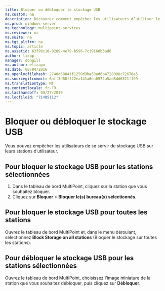 ```yaml
---
title: Bloquer ou débloquer le stockage USB
ms.custom: na
description: Découvrez comment empêcher les utilisateurs d’utiliser le stockage USB sur des stations MultiPoint
ms.prod: windows-server
ms.technology: multipoint-services
ms.reviewer: na
ms.suite: na
ms.tgt_pltfrm: na
ms.topic: article
ms.assetid: 63f99c10-0289-4e79-b596-7c19160b3ad0
author: lizap
manager: dongill
ms.author: elizapo
ms.date: 08/04/2016
ms.openlocfilehash: 2740d68841f1250d9ba50ad6b4728098c72678a5
ms.sourcegitcommit: 6aff3d88ff22ea141a6ea6572a5ad8dd6321f199
ms.translationtype: MT
ms.contentlocale: fr-FR
ms.lasthandoff: 09/27/2019
ms.locfileid: "71405112"
---
```

# <a name="block-or-unblock-usb-storage"></a>Bloquer ou débloquer le stockage USB
Vous pouvez empêcher les utilisateurs de se servir du stockage USB sur leurs stations d’utilisateur.  
  
## <a name="to-block-usb-storage-for-selected-stations"></a>Pour bloquer le stockage USB pour les stations sélectionnées  
1. Dans le tableau de bord MultiPoint, cliquez sur la station que vous souhaitez bloquer.  
2. Cliquez sur **Bloquer** > **Bloquer le(s) bureau(x) sélectionnés**.   
  
## <a name="to-block-usb-storage-for-all-stations"></a>Pour bloquer le stockage USB pour toutes les stations  
Ouvrez le tableau de bord MultiPoint et, dans le menu déroulant, sélectionnez **Block Storage on all stations** (Bloquer le stockage sur toutes les stations).   
  
## <a name="to-unblock-usb-storage-for-selected-stations"></a>Pour débloquer le stockage USB pour les stations sélectionnées  
Ouvrez le tableau de bord MultiPoint, choisissez l’image miniature de la station que vous souhaitez débloquer, puis cliquez sur **Débloquer**.